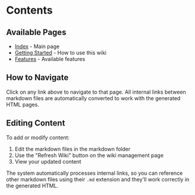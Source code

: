 # Contents

## Available Pages

- [Index](index.md) - Main page
- [Getting Started](getting-started.md) - How to use this wiki
- [Features](features.md) - Available features

## How to Navigate

Click on any link above to navigate to that page. All internal links between markdown files are automatically converted to work with the generated HTML pages.

## Editing Content

To add or modify content:

1. Edit the markdown files in the markdown folder
2. Use the "Refresh Wiki" button on the wiki management page
3. View your updated content

The system automatically processes internal links, so you can reference other markdown files using their `.md` extension and they'll work correctly in the generated HTML.